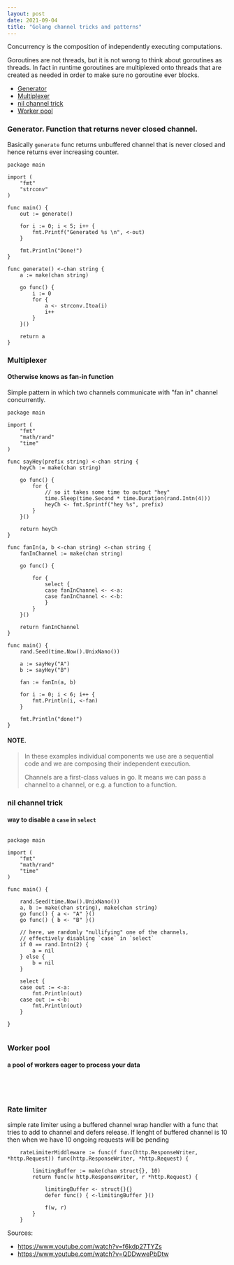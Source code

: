 ```yaml
---
layout: post
date: 2021-09-04
title: "Golang channel tricks and patterns"
---
```


Concurrency is the composition of independently executing computations.  

Goroutines are not threads, but it is not wrong to think about goroutines as threads. 
In fact in runtime goroutines are multiplexed onto threads that are created as needed in order to make sure
no goroutine ever blocks. 

- [Generator](#generator)
- [Multiplexer](#multiplexer)
- [nil channel trick](#nil-channel-trick)
- [Worker pool](#worker-pool)

### <a name="generator"> Generator. Function that returns never closed channel. </a>  

Basically `generate` func returns unbuffered channel that is never closed and hence returns ever increasing counter. 

```
package main

import (
	"fmt"
	"strconv"
)

func main() {
	out := generate()

	for i := 0; i < 5; i++ {
		fmt.Printf("Generated %s \n", <-out)
	}

	fmt.Println("Done!")
}

func generate() <-chan string {
	a := make(chan string)

	go func() {
		i := 0
		for {
			a <- strconv.Itoa(i)
			i++
		}
	}()

	return a
}

```

### Multiplexer 
#### Otherwise knows as fan-in function

Simple pattern in which two channels communicate with "fan in" channel concurrently. 

```
package main

import (
    "fmt"
    "math/rand"
    "time"
)

func sayHey(prefix string) <-chan string {
    heyCh := make(chan string)

    go func() {
        for {
            // so it takes some time to output "hey"
            time.Sleep(time.Second * time.Duration(rand.Intn(4)))
            heyCh <- fmt.Sprintf("hey %s", prefix)
        }
    }()

    return heyCh
}

func fanIn(a, b <-chan string) <-chan string {
    fanInChannel := make(chan string)

    go func() {

        for {
            select {
            case fanInChannel <- <-a:
            case fanInChannel <- <-b:
            }
        }
    }()

    return fanInChannel
}

func main() {
    rand.Seed(time.Now().UnixNano())

    a := sayHey("A")
    b := sayHey("B")

    fan := fanIn(a, b)

    for i := 0; i < 6; i++ {
        fmt.Println(i, <-fan)
    }

    fmt.Println("done!")
}

```

#### NOTE.

> In these examples individual components we use are a sequential code and we are composing
> their independent execution. 
> 
> Channels are a first-class values in go. It means we can pass a channel to a channel, or e.g. a function to a function. 
> 


### nil channel trick 
#### way to disable a `case` in `select` 

```

package main

import (
    "fmt"
    "math/rand"
    "time"
)

func main() {

    rand.Seed(time.Now().UnixNano())
    a, b := make(chan string), make(chan string)
    go func() { a <- "A" }()
    go func() { b <- "B" }()

    // here, we randomly "nullifying" one of the channels,
    // effectively disabling `case` in `select`
    if 0 == rand.Intn(2) {
        a = nil
    } else {
        b = nil
    }

    select {
    case out := <-a:
        fmt.Println(out)
    case out := <-b:
        fmt.Println(out)
    }

}


```

### Worker pool
#### a pool of workers eager to process your data 

```




```


### Rate limiter

simple rate limiter using a buffered channel 
wrap handler with a func that tries to add to channel
and defers release. If lenght of buffered channel is 10
then when we have 10 ongoing requests will be pending 

```
	rateLimiterMiddleware := func(f func(http.ResponseWriter, *http.Request)) func(http.ResponseWriter, *http.Request) {

		limitingBuffer := make(chan struct{}, 10)
		return func(w http.ResponseWriter, r *http.Request) {

			limitingBuffer <- struct{}{}
			defer func() { <-limitingBuffer }()

			f(w, r)
		}
	}
```

Sources:
- https://www.youtube.com/watch?v=f6kdp27TYZs
- https://www.youtube.com/watch?v=QDDwwePbDtw
